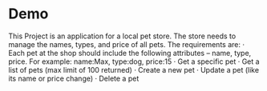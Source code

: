 # Demo
This Project is an application for a local pet store. The store needs to manage the names, types, and price of all pets. The requirements are:
·         Each pet at the shop should include the following attributes – name, type, price. For example: name:Max, type:dog, price:15
·         Get a specific pet
·         Get a list of pets (max limit of 100 returned)
·         Create a new pet
·         Update a pet (like its name or price change) 
·         Delete a pet


